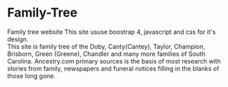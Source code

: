 # Family-Tree
Family tree website
This site ususe boostrap 4, javascript and css for it's design.  
This site is family tree of the Doby, Canty(Cantey), Taylor, Champion, Brisborn, Green (Greene), Chandler and many more families of South Carolina. Ancestry.com primary sources is the basis of most research with stories from family, newspapers and funeral notices filling in the blanks of those long gone. 
